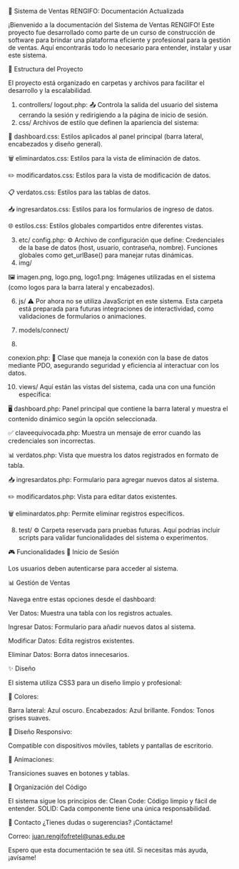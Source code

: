 📘 Sistema de Ventas RENGIFO: Documentación Actualizada


¡Bienvenido a la documentación del Sistema de Ventas RENGIFO! Este proyecto fue desarrollado como parte de un curso de construcción de software para brindar una plataforma eficiente y profesional para la gestión de ventas. Aquí encontrarás todo lo necesario para entender, instalar y usar este sistema.

📂 Estructura del Proyecto


El proyecto está organizado en carpetas y archivos para facilitar el desarrollo y la escalabilidad.

1. controllers/
logout.php: 📤 Controla la salida del usuario del sistema cerrando la sesión y redirigiendo a la página de inicio de sesión.
2. css/
Archivos de estilo que definen la apariencia del sistema:

🎨 dashboard.css: Estilos aplicados al panel principal (barra lateral, encabezados y diseño general).

🗑️ eliminardatos.css: Estilos para la vista de eliminación de datos.

✏️ modificardatos.css: Estilos para la vista de modificación de datos.

📋 verdatos.css: Estilos para las tablas de datos.

📥 ingresardatos.css: Estilos para los formularios de ingreso de datos.

🌐 estilos.css: Estilos globales compartidos entre diferentes vistas.

3. etc/
config.php: ⚙️ Archivo de configuración que define:
Credenciales de la base de datos (host, usuario, contraseña, nombre).
Funciones globales como get_urlBase() para manejar rutas dinámicas.
4. img/
   
🖼️ imagen.png, logo.png, logo1.png: Imágenes utilizadas en el sistema (como logos para la barra lateral y encabezados).

6. js/
⚠️ Por ahora no se utiliza JavaScript en este sistema. Esta carpeta está preparada para futuras integraciones de interactividad, como validaciones de formularios o animaciones.

7. models/connect/
8. 
conexion.php: 🔗 Clase que maneja la conexión con la base de datos mediante PDO, asegurando seguridad y eficiencia al interactuar con los datos.

10. views/
Aquí están las vistas del sistema, cada una con una función específica:

🖥️ dashboard.php: Panel principal que contiene la barra lateral y muestra el contenido dinámico según la opción seleccionada.

✅ claveequivocada.php: Muestra un mensaje de error cuando las credenciales son incorrectas.

📊 verdatos.php: Vista que muestra los datos registrados en formato de tabla.

📥 ingresardatos.php: Formulario para agregar nuevos datos al sistema.

✏️ modificardatos.php: Vista para editar datos existentes.

🗑️ eliminardatos.php: Permite eliminar registros específicos.

8. test/
⚙️ Carpeta reservada para pruebas futuras. Aquí podrías incluir scripts para validar funcionalidades del sistema o experimentos.

🎮 Funcionalidades
🔐 Inicio de Sesión

Los usuarios deben autenticarse para acceder al sistema.

📊 Gestión de Ventas

Navega entre estas opciones desde el dashboard:

Ver Datos: Muestra una tabla con los registros actuales.

Ingresar Datos: Formulario para añadir nuevos datos al sistema.

Modificar Datos: Edita registros existentes.

Eliminar Datos: Borra datos innecesarios.

✨ Diseño

El sistema utiliza CSS3 para un diseño limpio y profesional:

🌈 Colores:

Barra lateral: Azul oscuro.
Encabezados: Azul brillante.
Fondos: Tonos grises suaves.

📱 Diseño Responsivo:

Compatible con dispositivos móviles, tablets y pantallas de escritorio.

🎨 Animaciones:

Transiciones suaves en botones y tablas.

📂 Organización del Código

El sistema sigue los principios de:
Clean Code: Código limpio y fácil de entender.
SOLID: Cada componente tiene una única responsabilidad.

📧 Contacto
¿Tienes dudas o sugerencias? ¡Contáctame!

Correo: juan.rengifofretel@unas.edu.pe

Espero que esta documentación te sea útil. Si necesitas más ayuda, ¡avísame!








